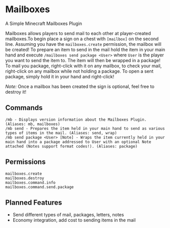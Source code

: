 # Mailboxes

A Simple Minecraft Mailboxes Plugin

Mailboxes allows players to send mail to each other at player-created mailboxes.To begin place a sign on a chest with `[mailbox]` on the second line. Assuming you have the `mailboxes.create` permission, the mailbox will be created! To prepare an item to send in the mail hold the item in your main hand and execute `/mailboxes send package <User>` where `User` is the player you want to send the item to. The item will then be wrapped in a package! To mail you package, right-click with it on any mailbox, to check your mail, right-click on any mailbox while not holding a package. To open a sent package, simply hold it in your hand and right-click!

*Note:* Once a mailbox has been created the sign is optional, feel free to destroy it!

## Commands
```
/mb - Displays version information about the Mailboxes Plugin. (Aliases: mb, mailboxes)
/mb send - Prepares the item held in your main hand to send as various types of items in the mail. (Aliases: send, wrap)
/mb send package <User> [Note] - Wraps the item currently held in your main hand into a package addressed to User with an optional Note attached (Notes support format codes!). (Aliases: package)
```

## Permissions
```
mailboxes.create
mailboxes.destroy
mailboxes.command.info
mailboxes.command.send.package
```

## Planned Features
* Send different types of mail, packages, letters, notes
* Economy integration, add cost to sending items in the mail 
